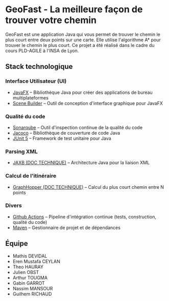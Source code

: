 # GeoFast - La meilleure façon de trouver votre chemin

GeoFast est une application Java qui vous permet de trouver le chemin le plus court entre deux points sur une carte.
Elle utilise l'algorithme A* pour trouver le chemin le plus court. Ce projet a été réalisé dans le cadre du cours
PLD-AGILE à l'INSA de Lyon.

## Stack technologique

### Interface Utilisateur (UI)

- [JavaFX](https://openjfx.io/) – Bibliothèque Java pour créer des applications de bureau multiplateformes
- [Scene Builder](https://gluonhq.com/products/scene-builder/) – Outil de conception d'interface graphique pour JavaFX

### Qualité du code

- [Sonarqube](readme/SONARQUBE.md) – Outil d'inspection continue de la qualité du code
- [Jacoco](readme/JACOCO.md) – Bibliothèque de couverture de code Java
- [JUnit 5](readme/JUNIT5.md) – Framework de test unitaire pour Java

### Parsing XML

- [JAXB (DOC TECHNIQUE)](readme/JAXB.md) – Architecture Java pour la liaison XML

### Calcul de l'itinéraire

- [GraphHopper (DOC TECHNIQUE)](readme/GRAPHHOPPER.md) – Calcul du plus court chemin entre N points

### Divers

- [Github Actions](readme/GITHUBACTIONS.md) – Pipeline d'intégration continue (tests,
  construction, qualité du code)
- [Maven](readme/MAVEN.md) – Gestionnaire de projet et de dépendances

## Équipe

- Mathis DEVIDAL
- Eren Mustafa CEYLAN
- Theo HAURAY
- Julien OBST
- Arthur TOUGMA
- Gabin GARROT
- Nassim MANSOUR
- Guilhem RICHAUD 
